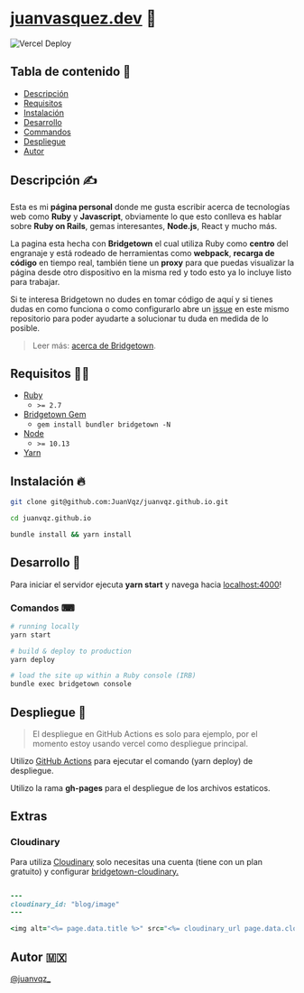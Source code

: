 # [juanvasquez.dev](https://juanvasquez.dev) 🤘

![Vercel Deploy](https://vercelbadge.vercel.app/api/JuanVqz/juanvqz.github.io?style=flat-square)

## Tabla de contenido 📑

- [Descripción](#descripcion)
- [Requisitos](#requisitos)
- [Instalación](#instalacion)
- [Desarrollo](#desarrollo)
- [Commandos](#commandos)
- [Despliegue](#despliegue)
- [Autor](#autor)

## Descripción ✍

Esta es mi **página personal** donde me gusta escribir acerca de tecnologías web como **Ruby** y **Javascript**, obviamente lo que esto conlleva es hablar sobre **Ruby on Rails**, gemas interesantes, **Node.js**, React y mucho más.

La pagina esta hecha con **Bridgetown** el cual utiliza Ruby como **centro** del engranaje y está rodeado de herramientas como **webpack**, **recarga de código** en tiempo real, también tiene un **proxy** para que puedas visualizar la página desde otro dispositivo en la misma red y todo esto ya lo incluye listo para trabajar.

Si te interesa Bridgetown no dudes en tomar código de aquí y si tienes dudas en como funciona o como configurarlo abre un [issue](https://github.com/JuanVqz/juanvqz.github.io/issues/new) en este mismo repositorio para poder ayudarte a solucionar tu duda en medida de lo posible.

> Leer más: [acerca de Bridgetown](https://www.bridgetownrb.com/docs/).

## Requisitos 👩‍🔧

- [Ruby](https://www.ruby-lang.org/en/downloads/)
  - `>= 2.7`
- [Bridgetown Gem](https://rubygems.org/gems/bridgetown)
  - `gem install bundler bridgetown -N`
- [Node](https://nodejs.org)
  - `>= 10.13`
- [Yarn](https://yarnpkg.com)

## Instalación 🔥

```sh
git clone git@github.com:JuanVqz/juanvqz.github.io.git

cd juanvqz.github.io

bundle install && yarn install
```

## Desarrollo 📝

Para iniciar el servidor ejecuta **yarn start** y navega hacia [localhost:4000](https://localhost:4000/)!

### Comandos ⌨

```sh
# running locally
yarn start

# build & deploy to production
yarn deploy

# load the site up within a Ruby console (IRB)
bundle exec bridgetown console
```

## Despliegue 🚀

> El despliegue en GitHub Actions es solo para ejemplo, por el momento estoy usando vercel como despliegue principal.

Utilizo [GitHub Actions](https://github.com/andrewmcodes/bridgetown-gh-pages-action) para ejecutar el comando (yarn deploy) de despliegue.

Utilizo la rama **gh-pages** para el despliegue de los archivos estaticos.

## Extras

### Cloudinary

Para utiliza [Cloudinary](https://cloudinary.com/) solo necesitas una cuenta (tiene con un plan gratuito) y configurar [bridgetown-cloudinary.](https://github.com/bridgetownrb/bridgetown-cloudinary)

```ruby

---
cloudinary_id: "blog/image"
---

<img alt="<%= page.data.title %>" src="<%= cloudinary_url page.data.cloudinary_id, :medium %>" />
```

## Autor 🇲🇽

[@juanvqz\_](https://twitter.com/juanvqz_)
